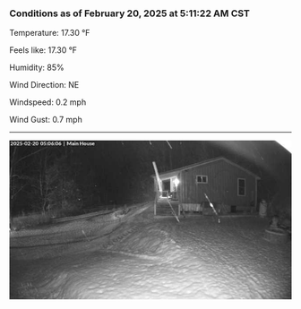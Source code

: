 ### Conditions as of February 20, 2025 at 5:11:22 AM CST 

Temperature: 17.30 &deg;F

Feels like: 17.30 &deg;F

Humidity: 85%

Wind Direction: NE

Windspeed: 0.2 mph

Wind Gust: 0.7 mph

---

<img src="./images/latest.jpeg"/>

